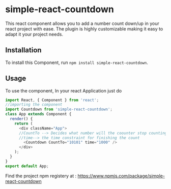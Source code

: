 # simple-react-countdown

This react component allows you to add a number count down/up in your react project with ease.
The plugin is highly customizable making it easy to adapt it your project needs.

## Installation

To install this Component, run `npm install simple-react-countdown`.


## Usage

To use the component, In your react Application just do

```javascript
import React, { Component } from 'react';
//importing the component
import Countdown from 'simple-react-countdown';
class App extends Component {
  render() {
    return (
      <div className="App">
      //CountTo --> Decides what number will the coounter stop counting
      //time--> the time constraint for finishing the count
        <Countdown CountTo="10101" time="1000" />
      </div>
    );
  }
}
export default App;
```
Find the project npm registery at : https://www.npmjs.com/package/simple-react-countdown
